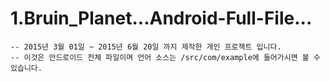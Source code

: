 # 1.Bruin_Planet...Android-Full-File...
    -- 2015년 3월 01일 ~ 2015년 6월 20일 까지 제작한 개인 프로잭트 입니다.
    -- 이것은 안드로이드 전체 파일이며 언어 소스는 /src/com/example에 들어가시면 볼 수 있습니다.
